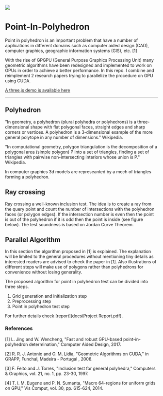 ![](docs/record.gif)

# Point-In-Polyhedron

Point in polyhedron is an important problem that have a number of applications in different domains such as computer aided design (CAD), computer graphics, geographic information systems (GIS), etc. [1]

With the rise of GPGPU (General Purpose Graphics Processing Unit) many geometric algorithms have been redesigned and implemented to work on GPUs in order to achieve a better performance. In this repo. I combine and reimplement 2 research papers trying to parallelize the procedure on GPU using CUDA.

[A three.js demo is available here](https://ahmadm-dl.github.io/Point-In-Polyhedron/)

---

## Polyhedron

"In geometry, a polyhedron (plural polyhedra or polyhedrons) is a three-dimensional shape with flat polygonal faces, straight edges and sharp corners or vertices. A polyhedron is a 3-dimensional example of the more general polytope in any number of dimensions." Wikipedia.

"In computational geometry, polygon triangulation is the decomposition of a polygonal area (simple polygon) P into a set of triangles, finding a set of triangles with pairwise non-intersecting interiors whose union is P." Wikipedia.

In computer graphics 3d models are represeanted by a mech of triangles forming a polyhedron.

## Ray crossing

Ray crossing a well-known inclusion test. The idea is to create a ray from the query point and count the number of intersections with the polyhedron faces (or polygon edges). If the intersection number is even then the point is out of the polyhedron if it is odd then the point is inside (see figure below). The test soundness is based on Jordan Curve Theorem.

## Parallel Algorithm

In this section the algorithm proposed in [1] is explained. The explanation will be limited to the general procedures without mentioning tiny details as interested readers are advised to check the paper in [1]. Also illustrations of different steps will make use of polygons rather than polyhedrons for convenience without losing generality.

The proposed algorithm for point in polyhedron test can be divided into three steps.

 1. Grid generation and initialization step
 2. Preprocessing step
 3. Point in polyhedron test step

For further details check [report](docs\Project Report.pdf).

### References

[1]	L. Jing and W. Wencheng, "Fast and robust GPU-based point-in-polyhedron determination," Computer Aided Design, 2017.

[2]	R. R. J. Antonio and O. M. Lidia, "Geometric Algorithms on CUDA," in GRAPP, Funchal, Madeira - Portugal , 2008.

[3]	F. Feito and J. Torres, "Inclusion test for general polyhedra," Computers & Graphics, vol. 21, no. 1, pp. 23-30, 1997.

[4]	T. I. M. Eugene and P. N. Sumanta, "Macro 64-regions for uniform grids on GPU," Vis Comput, vol. 30, pp. 615-624, 2014.
